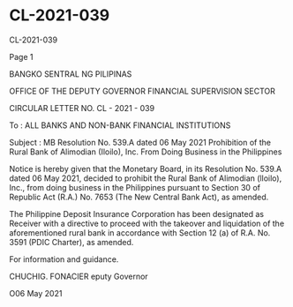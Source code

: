 # CL-2021-039

CL-2021-039

Page 1

BANGKO SENTRAL NG PILIPINAS

OFFICE OF THE DEPUTY GOVERNOR FINANCIAL SUPERVISION SECTOR

CIRCULAR LETTER NO. CL - 2021 - 039

To : ALL BANKS AND NON-BANK FINANCIAL INSTITUTIONS

Subject : MB Resolution No. 539.A dated 06 May 2021 Prohibition of the Rural Bank of Alimodian (Iloilo), Inc. From Doing Business in the Philippines

Notice is hereby given that the Monetary Board, in its Resolution No. 539.A dated 06 May 2021, decided to prohibit the Rural Bank of Alimodian (lloilo), Inc., from doing business in the Philippines pursuant to Section 30 of Republic Act (R.A.) No. 7653 (The New Central Bank Act), as amended.

The Philippine Deposit Insurance Corporation has been designated as Receiver with a directive to proceed with the takeover and liquidation of the aforementioned rural bank in accordance with Section 12 (a) of R.A. No. 3591 (PDIC Charter), as amended.

For information and guidance.

CHUCHIG. FONACIER eputy Governor

O06 May 2021
